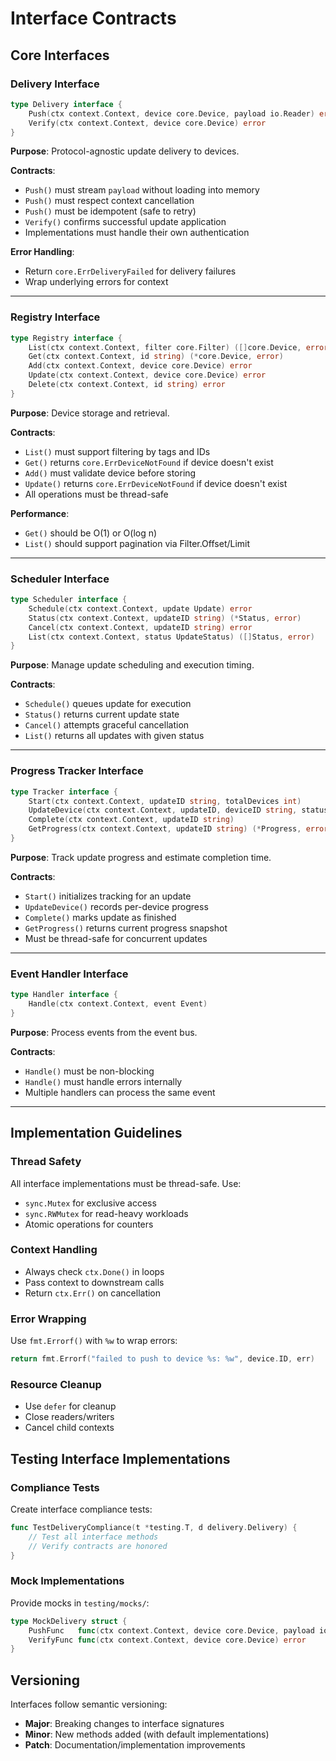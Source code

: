 # Interface Contracts

## Core Interfaces

### Delivery Interface

```go
type Delivery interface {
    Push(ctx context.Context, device core.Device, payload io.Reader) error
    Verify(ctx context.Context, device core.Device) error
}
```

**Purpose**: Protocol-agnostic update delivery to devices.

**Contracts**:
- `Push()` must stream `payload` without loading into memory
- `Push()` must respect context cancellation
- `Push()` must be idempotent (safe to retry)
- `Verify()` confirms successful update application
- Implementations must handle their own authentication

**Error Handling**:
- Return `core.ErrDeliveryFailed` for delivery failures
- Wrap underlying errors for context

---

### Registry Interface

```go
type Registry interface {
    List(ctx context.Context, filter core.Filter) ([]core.Device, error)
    Get(ctx context.Context, id string) (*core.Device, error)
    Add(ctx context.Context, device core.Device) error
    Update(ctx context.Context, device core.Device) error
    Delete(ctx context.Context, id string) error
}
```

**Purpose**: Device storage and retrieval.

**Contracts**:
- `List()` must support filtering by tags and IDs
- `Get()` returns `core.ErrDeviceNotFound` if device doesn't exist
- `Add()` must validate device before storing
- `Update()` returns `core.ErrDeviceNotFound` if device doesn't exist
- All operations must be thread-safe

**Performance**:
- `Get()` should be O(1) or O(log n)
- `List()` should support pagination via Filter.Offset/Limit

---

### Scheduler Interface

```go
type Scheduler interface {
    Schedule(ctx context.Context, update Update) error
    Status(ctx context.Context, updateID string) (*Status, error)
    Cancel(ctx context.Context, updateID string) error
    List(ctx context.Context, status UpdateStatus) ([]Status, error)
}
```

**Purpose**: Manage update scheduling and execution timing.

**Contracts**:
- `Schedule()` queues update for execution
- `Status()` returns current update state
- `Cancel()` attempts graceful cancellation
- `List()` returns all updates with given status

---

### Progress Tracker Interface

```go
type Tracker interface {
    Start(ctx context.Context, updateID string, totalDevices int)
    UpdateDevice(ctx context.Context, updateID, deviceID string, status string, bytesTransferred int64)
    Complete(ctx context.Context, updateID string)
    GetProgress(ctx context.Context, updateID string) (*Progress, error)
}
```

**Purpose**: Track update progress and estimate completion time.

**Contracts**:
- `Start()` initializes tracking for an update
- `UpdateDevice()` records per-device progress
- `Complete()` marks update as finished
- `GetProgress()` returns current progress snapshot
- Must be thread-safe for concurrent updates

---

### Event Handler Interface

```go
type Handler interface {
    Handle(ctx context.Context, event Event)
}
```

**Purpose**: Process events from the event bus.

**Contracts**:
- `Handle()` must be non-blocking
- `Handle()` must handle errors internally
- Multiple handlers can process the same event

---

## Implementation Guidelines

### Thread Safety
All interface implementations must be thread-safe. Use:
- `sync.Mutex` for exclusive access
- `sync.RWMutex` for read-heavy workloads
- Atomic operations for counters

### Context Handling
- Always check `ctx.Done()` in loops
- Pass context to downstream calls
- Return `ctx.Err()` on cancellation

### Error Wrapping
Use `fmt.Errorf()` with `%w` to wrap errors:
```go
return fmt.Errorf("failed to push to device %s: %w", device.ID, err)
```

### Resource Cleanup
- Use `defer` for cleanup
- Close readers/writers
- Cancel child contexts

## Testing Interface Implementations

### Compliance Tests
Create interface compliance tests:
```go
func TestDeliveryCompliance(t *testing.T, d delivery.Delivery) {
    // Test all interface methods
    // Verify contracts are honored
}
```

### Mock Implementations
Provide mocks in `testing/mocks/`:
```go
type MockDelivery struct {
    PushFunc   func(ctx context.Context, device core.Device, payload io.Reader) error
    VerifyFunc func(ctx context.Context, device core.Device) error
}
```

## Versioning

Interfaces follow semantic versioning:
- **Major**: Breaking changes to interface signatures
- **Minor**: New methods added (with default implementations)
- **Patch**: Documentation/implementation improvements
